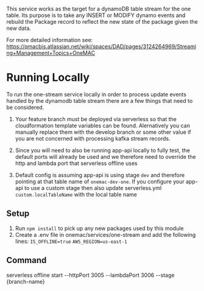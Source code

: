 This service works as the target for a dynamoDB table stream for the one table. Its purpose is to take any INSERT or MODIFY dynamo events and rebuild the Package record to reflect the new state of the package given the new data.

For more detailed information see:
https://qmacbis.atlassian.net/wiki/spaces/DAD/pages/3124264969/Streaming+Management+Topics+OneMAC

# Running Locally

To run the one-stream service locally in order to process update events handled by the dynamodb table stream there are a few things that need to be considered.

1. Your feature branch must be deployed via serverless so that the cloudformation template variables can be found. Alernatively you can manually replace them with the develop branch or some other value if you are not concerned with processing kafka stream records.

2. Since you will need to also be running app-api locally to fully test, the default ports will already be used and we therefore need to override the http and lambda port that serverless offline uses

3. Default config is assuming app-api is using stage `dev` and therefore pointing at that table name of `onemac-dev-one`. If you configure your app-api to use a custom stage then also update serverless.yml `custom.localTableName` with the local table name

## Setup

1. Run `npm install` to pick up any new packages used by this module
2. Create a .env file in onemac/services/one-stream and add the following lines:
   `IS_OFFLINE=true`
   `AWS_REGION=us-east-1`

## Command

serverless offline start --httpPort 3005 --lambdaPort 3006 --stage {branch-name}
